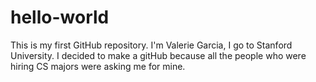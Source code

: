 # hello-world
This is my first GitHub repository.
I'm Valerie Garcia, I go to Stanford University.
I decided to make a gitHub because all the people 
who were hiring CS majors were asking me for mine. 
